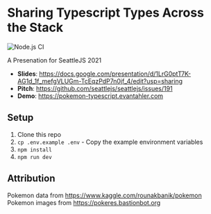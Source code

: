 # Sharing Typescript Types Across the Stack

![Node.js CI](https://github.com/evantahler/pokemon-typescript/workflows/Node.js%20CI/badge.svg)

A Presenation for SeattleJS 2021

- **Slides**: https://docs.google.com/presentation/d/1LrG0ptT7K-AG1d_1f_mefgVLUGm-TcEqzPdP7n0jf_4/edit?usp=sharing
- **Pitch**: https://github.com/seattlejs/seattlejs/issues/191
- **Demo**: https://pokemon-typescript.evantahler.com

## Setup

1. Clone this repo
2. `cp .env.example .env` - Copy the example environment variables
3. `npm install`
4. `npm run dev`

## Attribution

Pokemon data from https://www.kaggle.com/rounakbanik/pokemon
Pokemon images from https://pokeres.bastionbot.org
